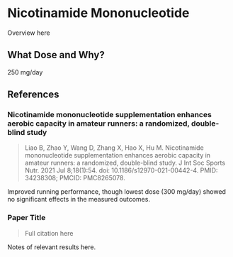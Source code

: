 # Nicotinamide Mononucleotide
Overview here

## What Dose and Why?
250 mg/day

## References

### Nicotinamide mononucleotide supplementation enhances aerobic capacity in amateur runners: a randomized, double-blind study
> Liao B, Zhao Y, Wang D, Zhang X, Hao X, Hu M. Nicotinamide mononucleotide supplementation enhances aerobic capacity in amateur runners: a randomized, double-blind study. J Int Soc Sports Nutr. 2021 Jul 8;18(1):54. doi: 10.1186/s12970-021-00442-4. PMID: 34238308; PMCID: PMC8265078.

Improved running performance, though lowest dose (300 mg/day) showed no significant effects in the measured outcomes.

### Paper Title
> Full citation here

Notes of relevant results here.